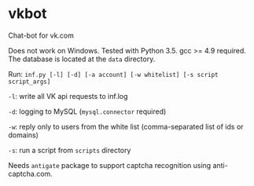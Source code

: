 # vkbot
Chat-bot for vk.com

Does not work on Windows. Tested with Python 3.5. gcc >= 4.9 required. The database is located at the `data` directory.

Run: `inf.py [-l] [-d] [-a account] [-w whitelist] [-s script script_args]`

`-l`: write all VK api requests to inf.log

`-d`: logging to MySQL (`mysql.connector` required)

`-w`: reply only to users from the white list (comma-separated list of ids or domains)

`-s`: run a script from `scripts` directory

Needs `antigate` package to support captcha recognition using anti-captcha.com. 
